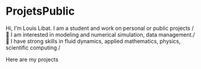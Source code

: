 # ProjetsPublic

Hi, I’m Louis Libat. I am a student and work on personal or public projects /
👀 I am interested in modeling and numerical simulation, data management./
🌱 I have strong skills in fluid dynamics, applied mathematics, physics, scientific computing /

Here are my projects


